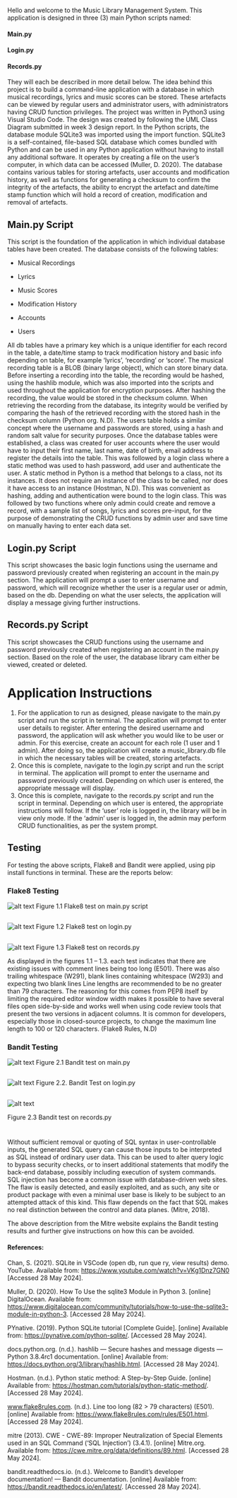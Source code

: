 Hello and welcome to the Music Library Management System. This application is designed in three (3) main Python scripts named:

#### Main.py

#### Login.py

#### Records.py

They will each be described in more detail below.
The idea behind this project is to build a command-line application with a database in which musical recordings, lyrics and music scores can be stored. These artefacts can be viewed by regular users and administrator users, with administrators having CRUD function privileges. 
The project was written in Python3 using Visual Studio Code. The design was created by following the UML Class Diagram submitted in week 3 design report. In the Python scripts, the database module SQLite3 was imported using the import function. SQLite3 is a self-contained, file-based SQL database which comes bundled with Python and can be used in any Python application without having to install any additional software. It operates by creating a file on the user’s computer, in which data can be accessed (Muller, D. 2020). The database contains various tables for storing artefacts, user accounts and modification history, as well as functions for generating a checksum to confirm the integrity of the artefacts, the ability to encrypt the artefact and date/time stamp function which will hold a record of creation, modification and removal of artefacts.

## Main.py Script
This script is the foundation of the application in which individual database tables have been created. The database consists of the following tables:

* Musical Recordings

* Lyrics

* Music Scores 

* Modification History 

* Accounts

* Users 

All db tables have a primary key which is a unique identifier for each record in the table, a date/time stamp to track modification history and basic info depending on table, for example ‘lyrics’, ‘recording’ or ‘score’. The musical recording table is a BLOB (binary large object), which can store binary data. Before inserting a recording into the table, the recording would be hashed, using the hashlib module, which was also imported into the scripts and used throughout the application for encryption purposes. After hashing the recording, the value would be stored in the checksum column. When retrieving the recording from the database, its integrity would be verified by comparing the hash of the retrieved recording with the stored hash in the checksum column (Python org. N.D). The users table holds a similar concept where the username and passwords are stored, using a hash and random salt value for security purposes. 
Once the database tables were established, a class was created for user accounts where the user would have to input their first name, last name, date of birth, email address to register the details into the table. This was followed by a login class where a static method was used to hash password, add user and authenticate the user. A static method in Python is a method that belongs to a class, not its instances. It does not require an instance of the class to be called, nor does it have access to an instance (Hostman, N.D). This was convenient as hashing, adding and authentication were bound to the login class. 
This was followed by two functions where only admin could create and remove a record, with a sample list of songs, lyrics and scores pre-input, for the purpose of demonstrating the CRUD functions by admin user and save time on manually having to enter each data set.

## Login.py Script

This script showcases the basic login functions using the username and password previously created when registering an account in the main.py section. The application will prompt a user to enter username and password, which will recognize whether the user is a regular user or admin, based on the db. Depending on what the user selects, the application will display a message giving further instructions.

## Records.py Script

This script showcases the CRUD functions using the username and password previously created when registering an account in the main.py section. Based on the role of the user, the database library cam either be viewed, created or deleted. 

# Application Instructions
1.	For the application to run as designed, please navigate to the main.py script and run the script in terminal. The application will prompt to enter user details to register. After entering the desired username and password, the application will ask whether you would like to be user or admin. For this exercise, create an account for each role (1 user and 1 admin). After doing so, the application will create a music_library.db file in which the necessary tables will be created, storing artefacts.
2.	Once this is complete, navigate to the login.py script and run the script in terminal. The application will prompt to enter the username and password previously created. Depending on which user is entered, the appropriate message will display. 
3.	Once this is complete, navigate to the records.py script and run the script in terminal. Depending on which user is entered, the appropriate instructions will follow. If the ‘user’ role is logged in, the library will be in view only mode. If the ‘admin’ user is logged in, the admin may perform CRUD functionalities, as per the system prompt. 

## Testing
For testing the above scripts, Flake8 and Bandit were applied, using pip install functions in terminal. These are the reports below:

### Flake8 Testing

![alt text](<Images/Flake8 Main Test.png>)
Figure 1.1 Flake8 test on main.py script

##





![alt text](<Images/Flake8 Login Test.png>)
Figure 1.2 Flake8 test on login.py

##




![alt text](<Images/Flake8 Records Test.png>)
Figure 1.3 Flake8 test on records.py

As displayed in the figures 1.1 – 1.3. each test indicates that there are existing issues with comment lines being too long (E501). There was also trailing whitespace (W291), blank lines containing whitespace (W293) and expecting two blank lines Line lengths are recommended to be no greater than 79 characters. The reasoning for this comes from PEP8 itself by limiting the required editor window width makes it possible to have several files open side-by-side and works well when using code review tools that present the two versions in adjacent columns. It is common for developers, especially those in closed-source projects, to change the maximum line length to 100 or 120 characters. (Flake8 Rules, N.D)


### Bandit Testing

![alt text](<Images/Bandit Main Test.png>)
Figure 2.1 Bandit test on main.py

##


![alt text](<Images/Bandit Login Test.png>)
Figure 2.2. Bandit Test on login.py

##


![alt text](<Images/Bandit Records Test.png>)

Figure 2.3 Bandit test on records.py

#

Without sufficient removal or quoting of SQL syntax in user-controllable inputs, the generated SQL query can cause those inputs to be interpreted as SQL instead of ordinary user data. This can be used to alter query logic to bypass security checks, or to insert additional statements that modify the back-end database, possibly including execution of system commands.
SQL injection has become a common issue with database-driven web sites. The flaw is easily detected, and easily exploited, and as such, any site or product package with even a minimal user base is likely to be subject to an attempted attack of this kind. This flaw depends on the fact that SQL makes no real distinction between the control and data planes. (Mitre, 2018).

The above description from the Mitre website explains the Bandit testing results and further give instructions on how this can be avoided. 




#### References:

Chan, S. (2021). SQLite in VSCode (open db, run que
ry, view results) demo. YouTube. Available from: https://www.youtube.com/watch?v=VKg1Dnz7GN0 [Accessed 28 May 2024].

Muller, D. (2020). How To Use the sqlite3 Module in Python 3. [online] DigitalOcean. Available from: https://www.digitalocean.com/community/tutorials/how-to-use-the-sqlite3-module-in-python-3. [Accessed 28 May 2024]. 

PYnative. (2019). Python SQLite tutorial [Complete Guide]. [online] Available from: https://pynative.com/python-sqlite/. [Accessed 28 May 2024].

docs.python.org. (n.d.). hashlib — Secure hashes and message digests — Python 3.8.4rc1 documentation. [online] Available from: https://docs.python.org/3/library/hashlib.html. [Accessed 28 May 2024].

Hostman. (n.d.). Python static method: A Step-by-Step Guide. [online] Available from: https://hostman.com/tutorials/python-static-method/. [Accessed 28 May 2024].

www.flake8rules.com. (n.d.). Line too long (82 > 79 characters) (E501). [online] Available from: https://www.flake8rules.com/rules/E501.html. [Accessed 28 May 2024].

mitre (2013). CWE - CWE-89: Improper Neutralization of Special Elements used in an SQL Command (‘SQL Injection’) (3.4.1). [online] Mitre.org. Available from: https://cwe.mitre.org/data/definitions/89.html. [Accessed 28 May 2024].

bandit.readthedocs.io. (n.d.). Welcome to Bandit’s developer documentation! — Bandit documentation. [online] Available from: https://bandit.readthedocs.io/en/latest/. [Accessed 28 May 2024].


